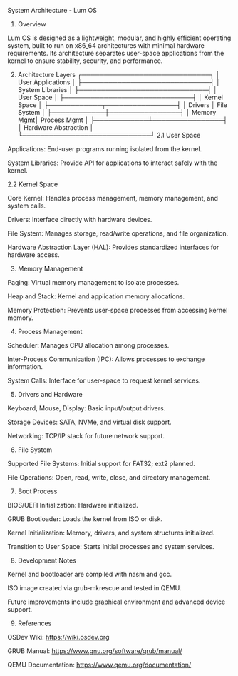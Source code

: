 System Architecture - Lum OS
1. Overview

Lum OS is designed as a lightweight, modular, and highly efficient operating system, built to run on x86_64 architectures with minimal hardware requirements. Its architecture separates user-space applications from the kernel to ensure stability, security, and performance.

2. Architecture Layers
┌─────────────────────────────┐
│      User Applications      │
├─────────────────────────────┤
│       System Libraries      │
├─────────────────────────────┤
│         User Space          │
├─────────────────────────────┤
│         Kernel Space        │
├────────────┬────────────────┤
│  Drivers   │   File System   │
├────────────┼────────────────┤
│ Memory Mgmt│ Process Mgmt    │
├────────────┴────────────────┤
│        Hardware Abstraction │
└─────────────────────────────┘
2.1 User Space

Applications: End-user programs running isolated from the kernel.

System Libraries: Provide API for applications to interact safely with the kernel.

2.2 Kernel Space

Core Kernel: Handles process management, memory management, and system calls.

Drivers: Interface directly with hardware devices.

File System: Manages storage, read/write operations, and file organization.

Hardware Abstraction Layer (HAL): Provides standardized interfaces for hardware access.

3. Memory Management

Paging: Virtual memory management to isolate processes.

Heap and Stack: Kernel and application memory allocations.

Memory Protection: Prevents user-space processes from accessing kernel memory.

4. Process Management

Scheduler: Manages CPU allocation among processes.

Inter-Process Communication (IPC): Allows processes to exchange information.

System Calls: Interface for user-space to request kernel services.

5. Drivers and Hardware

Keyboard, Mouse, Display: Basic input/output drivers.

Storage Devices: SATA, NVMe, and virtual disk support.

Networking: TCP/IP stack for future network support.

6. File System

Supported File Systems: Initial support for FAT32; ext2 planned.

File Operations: Open, read, write, close, and directory management.

7. Boot Process

BIOS/UEFI Initialization: Hardware initialized.

GRUB Bootloader: Loads the kernel from ISO or disk.

Kernel Initialization: Memory, drivers, and system structures initialized.

Transition to User Space: Starts initial processes and system services.

8. Development Notes

Kernel and bootloader are compiled with nasm and gcc.

ISO image created via grub-mkrescue and tested in QEMU.

Future improvements include graphical environment and advanced device support.

9. References

OSDev Wiki: https://wiki.osdev.org

GRUB Manual: https://www.gnu.org/software/grub/manual/

QEMU Documentation: https://www.qemu.org/documentation/
